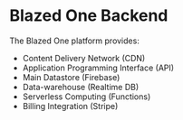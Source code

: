 # Blazed One Backend
The Blazed One platform provides:
* Content Delivery Network (CDN)
* Application Programming Interface (API)
* Main Datastore (Firebase)
* Data-warehouse (Realtime DB)
* Serverless Computing (Functions)
* Billing Integration (Stripe)

